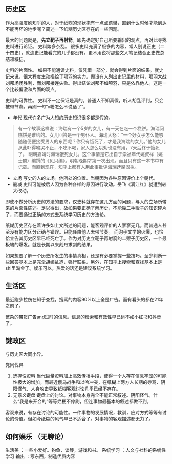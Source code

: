 ## 历史区

作为高强度刷知乎的人，对于纸糊的现状抱有一点点遗憾，直到什么时候才能到达不能再坏的地步呢？简述一下纸糊历史区存在的一些问题。

最大的问题就是，**先立靶子再射箭**。即先确定好自己所要输出的观点，再对此寻找史料进行论证。
  史料繁多杂乱。  很多史料充满了极多的内容，常人别说正史（二十四史），就连史记能看完的几乎都没有。更不用说将那些文人笔记结合正史做总结和概括。
  
  史料的片面性。  如果不能通读史料，仅凭借一部分，就会得到片面的结果。就史记来说，很大程度生动描绘了项羽的实力。假设有人列出史记里的材料，项羽大战刘邦场场胜利，而刘邦接连失败。得出结论刘邦不如项羽，只是依靠他人。这是一个比较偏激和片面的观点。
  
  史料的可靠性。  史料不一定保证是真的。普通人不知真假，听人胡乱评判，只会被带节奏。再刷一句“x粉怎么不说话了”。
* 年代  现代许多广为人知的历史知识很多都是假的。
> 有一个故事这样说：海瑞有一个5岁的女儿，有一天在吃一个糕饼。海瑞问糕饼是谁给的。女儿回答是一个男仆人。海瑞大怒：“一个好女子怎么能够随随便便接受男人的东西呢？你只有饿死了，才是我海瑞的女儿。”他的女儿从此吓得啼哭不止，不吃不喝，家人怎么哄劝也没有用，7天后终于饿死了。
明朝嘉靖时海瑞饿死女儿。这个事情是它出自于崇祯年代姚叔祥（姚士麟）编撰的《见只编》。明朝晚期才第一次出现。而且只有这一本书中有记载。而直到现在，知乎上都有人用此事批评海瑞迂腐固执。
* 立场  写史的人的立场。他所处的位置。当朝因为各种原因评价上个朝代。
* 删减  史料可能被后人因为各种各样的原因进行改动。岳飞《满江红》就遭到较大改动。

即使不做分析历史的方法的要求，仅史料就存在这几方面的问题，与人的立场所带来的片面性陈述。足以得出，故如果要正确了解历史，不能靠二手贩子的知识碎片了，而要通过正确的方式去系统学习历史的方法论。

纸糊历史区存在着许多如上文所述的问题，能客观评价的人寥寥无几。而普通人甚至没有能力区分正确与错误。只能任由他人去带节奏。
而沟子文学的火爆，也恰恰宣告其历史区早已经死亡了。作为对历史立靶子再射箭的二贩子历史区，一个最极端的爆发。就是长期以来刻舟求剑的结果。

如果想要了解一个历史所发生的事情真相，还是有必要掌握一些技巧。至少判断一些回答基本上是完全胡编乱造，强行联系。另外，在知乎上搜索和查找基本上是shi里淘金了。娱乐可以，热爱的话还是建议系统学习。

## 生活区

  最近跑步拉伤在知乎查找，搜索的内容90%以上全是广告。而有看头的都在21年之前了。

  繁杂的带货广告and过时的信息。信息的检索和有效性早已远不如小红书和抖音了。


## 键政区

与历史区大同小异。

党同伐异
1. 选择性资料  当代巨量资料加上高效传播手段，使得一个人存在信息牢笼的可能性极大的增加。而最近俄乌战争和以哈冲突，在纸糊上两方人长期的辱骂、阴阳怪气、人身攻击导致纸糊客观讨论几乎已经不存在。
2. 无意义键盘  键盘上的讨论。对事物本身完全不能正常叙述。阴阳怪气。什么“我是来开会的”等等烂梗不停刷，但连事物最基本的叙述都做不到。

客观来说，有存在讨论的可能性。一件事物的发展情况，教训，应对方式等等有讨论的价值。但如今纸糊的风气早已不适合了。对事物的客观描述都无力了。

## 如何娱乐  （无聊论）

生活美  ：一些小爱好。钓鱼，谈琴，游戏和书。
系统学习  ：人文与社科的系统性学习
输出  ：写东西，制造优质内容
